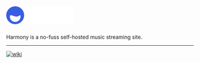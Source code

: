 # [<img src="../public/assets/png/IcoHeader.png" alt="Harmony" height="48px">](https://github.com/BetaPictoris/harmony-sh)

Harmony is a no-fuss self-hosted music streaming site.

---

[![wiki](https://cdn.ozx.me/betapictoris/header.svg)](https://github.com/BetaPictoris)
